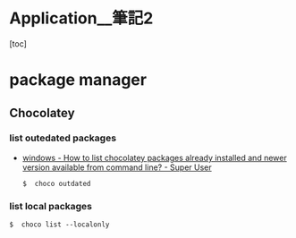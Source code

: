 # Application__筆記2

[toc]
<!-- toc --> 


# package manager

## Chocolatey

### list outedated packages

- [windows - How to list chocolatey packages already installed and newer version available from command line? - Super User](https://superuser.com/questions/890251/how-to-list-chocolatey-packages-already-installed-and-newer-version-available-fr)

    ```shell
    $  choco outdated
    ```

### list local packages

```shell
$  choco list --localonly
```


